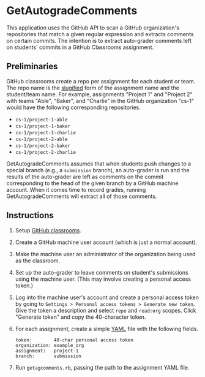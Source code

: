GetAutogradeComments
====================

This application uses the GitHub API to scan a GitHub organization's
repositories that match a given regular expression and extracts comments on
certain commits. The intention is to extract auto-grader comments left on
students' commits in a GitHub Classrooms assignment.

Preliminaries
-------------

GitHub classrooms create a repo per assignment for each student or team. The
repo name is the [slugified](https://en.wikipedia.org/wiki/Semantic_URL#Slug)
form of the assignment name and the student/team name. For example,
assignments "Project 1" and "Project 2" with teams "Able", "Baker", and
"Charlie" in the GitHub organization "cs-1" would have the following
corresponding repositories.

- `cs-1/project-1-able`
- `cs-1/project-1-baker`
- `cs-1/project-1-charlie`
- `cs-1/project-2-able`
- `cs-1/project-2-baker`
- `cs-1/project-2-charlie`

GetAutogradeComments assumes that when students push changes to a special
branch (e.g., a `submission` branch), an auto-grader is run and the results of
the auto-grader are left as comments on the commit corresponding to the head
of the given branch by a GitHub machine account. When it comes time to record
grades, running GetAutogradeComments will extract all of those comments.

Instructions
------------

1. Setup [GitHub classrooms](https://classroom.github.com).
2. Create a GitHub machine user account (which is just a normal account).
3. Make the machine user an administrator of the organization being used as
   the classroom.
4. Set up the auto-grader to leave comments on student's submissions using the
   machine user. (This may involve creating a personal access token.)
5. Log into the machine user's account and create a personal access token by
   going to `Settings > Personal access tokens > Generate new token`. Give
   the token a description and select `repo` and `read:org` scopes. Click
   "Generate token" and copy the 40-character token.
6. For each assignment, create a simple [YAML](http://yaml.org/) file with the
   following fields.

   ```
   token:        40-char personal access token
   organization: example_org
   assignment:   project-1
   branch:       submission
   ```
7. Run `getagcomments.rb`, passing the path to the assignment YAML file.
